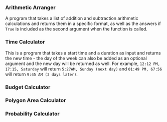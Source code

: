 ### Arithmetic Arranger
A program that takes a list of addition and subtraction arithmetic calculations and returns them in a specific format, as well as the answers if `True` 
is included as the second argument when the function is called.


### Time Calculator
This is a program that takes a start time and a duration as input and returns the new time - the day of the week can also be added as an optional argument
and the new day will be returned as well. For example, `12:12 PM, 17:15, Saturday` will return `5:27AM, Sunday (next day)` and `01:49 PM, 67:56` will return `9:45 AM (3 days later)`.


### Budget Calculator



### Polygon Area Calculator



### Probability Calculator


